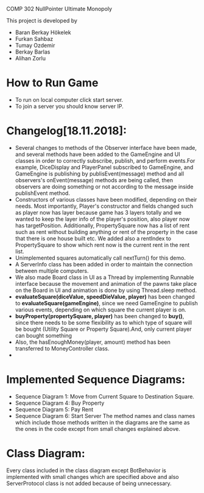 COMP 302 NullPointer Ultimate Monopoly

This project is developed by 
 * Baran Berkay Hökelek
 * Furkan Sahbaz
 * Tumay Ozdemir
 * Berkay Barlas 
 * Alihan Zorlu
 # How to Run Game
 - To run on local computer click start server. 
 - To join a server you should know server IP.
 # Changelog[18.11.2018]:
 
 - Several changes to methods of the Observer interface have been made, and several methods have been added to the GameEngine and UI classes in order to correctly subscribe, publish, and perform events.For example, DiceDisplay and PlayerPanel subscribed to GameEngine, and GameEngine is publishing by publisEvent(message) method and all observers's onEvent(message) methods are being called, then observers are doing something or not according to the message inside publishEvent method.
 - Constructors of various classes have been modified, depending on their needs. Most importantly, Player's constructor and fields changed such as player now has layer because game has 3 layers totally and we wanted to keep the layer info of the player's position, also player now has targetPosition.
Additionally, PropertySquare now has a list of rent such as rent without building anything or rent of the property in the case that there is one house built etc.
We added also a rentIndex to PropertySquare to show which rent now is the current rent in the rent list. 
 - Unimplemented squares automatically call nextTurn() for this demo.
 - A ServerInfo class has been added in order to maintain the connection between multiple computers.
 - We also made Board class in UI as a Thread by implementing Runnable interface because the movement and animation of the pawns take place on the Board in UI and animation is done by using Thread.sleep method.
 - **evaluateSquare(diceValue, speedDieValue, player)** has been changed to **evaluateSquare(gameEngine)**, since we need GameEngine to publish various events,    depending on which square the current player is on.
 - **buyProperty(propertySquare, player)** has been changed to **buy()**, since there needs to be some flexibility as to which type of square will be bought (Utility Square or Property Square).And, only current player can bought something 
 - Also, the hasEnoughMoney(player, amount) method has been transferred to MoneyController class. 
 -  
 # Implemented Sequence Diagrams:
 - Sequence Diagram 1: Move from Current Square to Destination Square.
 - Sequence Diagram 4: Buy Property
 - Sequence Diagram 5: Pay Rent
 - Sequence Diagram 6: Start Server
 The method names and class names which include those methods written in the diagrams are the same as the ones in the code except from small changes explained above.
 # Class Diagram:
 Every class included in the class diagram except BotBehavior is implemented with small changes which are specified above and also ServerProtocol class is not added because of being unnecessary.
